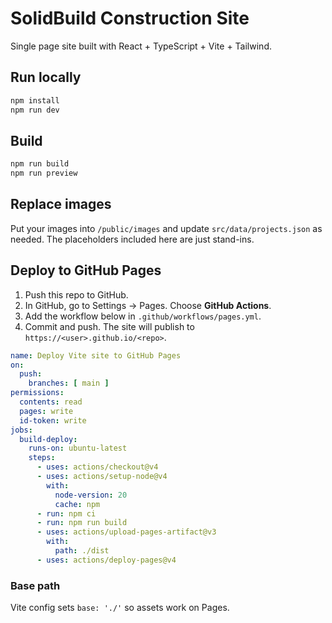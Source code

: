 # SolidBuild Construction Site

Single page site built with React + TypeScript + Vite + Tailwind.

## Run locally

```bash
npm install
npm run dev
```

## Build

```bash
npm run build
npm run preview
```

## Replace images

Put your images into `/public/images` and update `src/data/projects.json` as needed.
The placeholders included here are just stand-ins.

## Deploy to GitHub Pages

1. Push this repo to GitHub.
2. In GitHub, go to Settings → Pages. Choose **GitHub Actions**.
3. Add the workflow below in `.github/workflows/pages.yml`.
4. Commit and push. The site will publish to `https://<user>.github.io/<repo>`.

```yaml
name: Deploy Vite site to GitHub Pages
on:
  push:
    branches: [ main ]
permissions:
  contents: read
  pages: write
  id-token: write
jobs:
  build-deploy:
    runs-on: ubuntu-latest
    steps:
      - uses: actions/checkout@v4
      - uses: actions/setup-node@v4
        with:
          node-version: 20
          cache: npm
      - run: npm ci
      - run: npm run build
      - uses: actions/upload-pages-artifact@v3
        with:
          path: ./dist
      - uses: actions/deploy-pages@v4
```

### Base path
Vite config sets `base: './'` so assets work on Pages.
